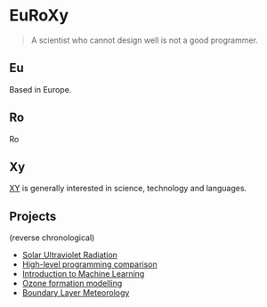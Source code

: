 # EuRoXy

<!-- \toc -->

> A scientist who cannot design well is not a good programmer.

## Eu

Based in Europe.

## Ro

Ro

## Xy

[XY](https://www.linkedin.com/in/hou-xinyuan/) is generally interested in science, technology and languages. 
<!-- , check [LinkedIn profile]. -->

## Projects

(reverse chronological)
- [Solar Ultraviolet Radiation](https://github.com/EuRoXy/UVR)
- [High-level programming comparison](https://github.com/EuRoXy/HPC4WC/tree/master/projects2020/group06)
- [Introduction to Machine Learning](https://github.com/EuRoXy/IML_proj)
- [Ozone formation modelling](https://github.com/EuRoXy/tropchem/blob/master/urban-plume-notebook/urban_plume-Copy1.ipynb)
- [Boundary Layer Meteorology](https://github.com/EuRoXy/BLM)

